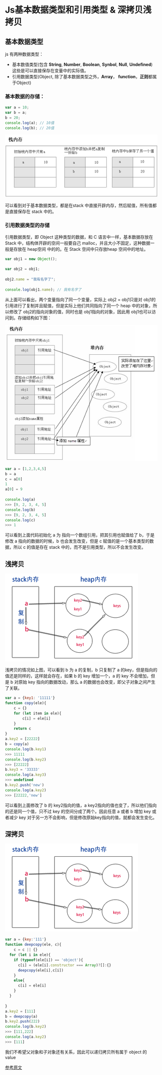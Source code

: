 # Js基本数据类型和引用类型 & 深拷贝浅拷贝

## 基本数据类型

js 有两种数据类型：

* 基本数值类型(包含 **String**,  **Number**, **Boolean**, **Synbol**, **Null**, **Undefined**) 这些是可以直接保存在变量中的实际值。
* 引用数据类型(Object, 除了基本数据类型之外，**Array**， **function**，**正则**都属于Object)

### 基本数据的存储：

```javascript
var a = 10;
var b = a;
b = 20;
console.log(a); // 10值
console.log(b); // 20值
```



![img](./img/3.jpg)

可以看到对于基本数据类型，都是在stack 中直接开辟内存，然后赋值，所有值都是直接保存在 stack 中的。

### 引用数据类型的存储

引用数据类型，即 Object 这种类型的数据，和 C 语言中一样，基本数据存放在 Stack 中，结构体开辟的空间一般要自己 malloc，并且大小不固定，这种数据一般是存放在 heap空间 中的的。在 Stack 空间中只存放heap 空间中的地址。

```javascript
var obj1 = new Object();

var obj2 = obj1;

obj2.name = "我有名字了";

console.log(obj1.name); // 我有名字了
```



从上面可以看出，两个变量指向了同一个变量，实际上 obj2 = obj1只是对 obj1的引用进行了复制并且赋值，但是实际上他们共同指向了同一个 heap 中的对象，所以修改了 obj2的指向对象的值，同时也是 obj1指向的对象，因此用 obj1也可以访问到。存储结构如下图：

![img](./img/4.png)

```javascript
var a = [1,2,3,4,5]
b = a
c = a[0]
1
a[0] = 9

console.log(a)
>>> [9, 2, 3, 4, 5]
console.log(b)
>>> [9, 2, 3, 4, 5]
console.log(c)
>>> 1
```

可以看到上面代码初始化 a 为 指向一个数组引用，把其引用也赋值给了 b，于是修改 a 指向的数据的时候，b 也会发生改变，但是 c 赋值的是一个基本类型的数据，所以 c 的值是存在 stack 中的，而不是引用类型，所以不会发生改变。



## 浅拷贝

![img](./img/5.png)

浅拷贝的情况如上图，可以看到 b 为 a 的复制，b 只复制了 a 的key，但是指向的值还是同样的，这样就会存在，如果 b 的 key 增加一个，a 的 key 不会增加，但是 b 对原始 key 指向的数据改动，那么 a 的数据也会改变，即父子对象之间产生了关联。

```javascript
var a = {key1: '11111'}
function copy(ele){
  	c = {}
    for (let item in ele){
        c[i] = ele[i]
    }
  	return c
}
a.key2 = [22222]
b = copy(a)
console.log(b.key1)
>>> 11111
console.log(b.key2)
>>> [22222]
b.key3 = '33333'
console.log(a.key3)
>>> undefined
b.key2.push('new')
console.log(a.key2)
>>> [22222,'new']
```

可以看到上面修改了 b 的 key2指向的值，a key2指向的值也变了，所以他们指向的还是同一个值，只不过 key 的空间分成了两个。因此任意 a 或者 b 增加 key 或者减少 key 对于另一方不会影响，但是修改原始key指向的值，就都会发生变化。 





## 深拷贝

![img](./img/6.png)

```javascript
var a = {key:'111'}
function deepcopy(ele, c){
	c = c || {}
  for (let i in ele){
    if (typeof(ele[i]) == 'object'){
      c[i] = (ele[i].constructor === Array)?[]:{}
      deepcopy(ele[i],c[i])
    }
    else{
      c[i] = ele[i]
    }
  }
  
}
a.key2 = [111]
b = deepcopy(a)
b.key2.push(222)
console.log(b.key2)
>>> [111,222]
console.log(a.key2)
>>> [111]
```

我们不希望父对象和子对象还有关系，因此可以递归拷贝所有属于 object 的value

[参考原文](cnblogs.com/huangshikun/p/6510482.html)


